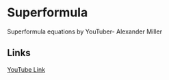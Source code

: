 # Superformula
Superformula equations by YouTuber- Alexander Miller

## Links
[YouTube Link](https://www.youtube.com/watch?v=u6arTXBDYhQ&ab_channel=AlexanderMiller)
